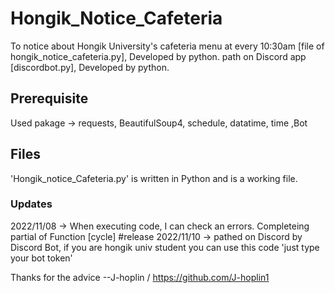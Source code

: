 # Hongik_Notice_Cafeteria
To notice about Hongik University's cafeteria menu at every 10:30am [file of hongik_notice_cafeteria.py], Developed by python.
path on Discord app [discordbot.py], Developed by python.

## Prerequisite
Used pakage -> requests, BeautifulSoup4, schedule, datatime, time ,Bot

## Files
'Hongik_notice_Cafeteria.py' is written in Python and is a working file.

### Updates
2022/11/08 -> When executing code, I can check an errors. Completeing partial of Function [cycle]
#release
2022/11/10 -> pathed on Discord by Discord Bot, if you are hongik univ student you can use this code 'just type your bot token'


Thanks for the advice --J-hoplin / https://github.com/J-hoplin1
